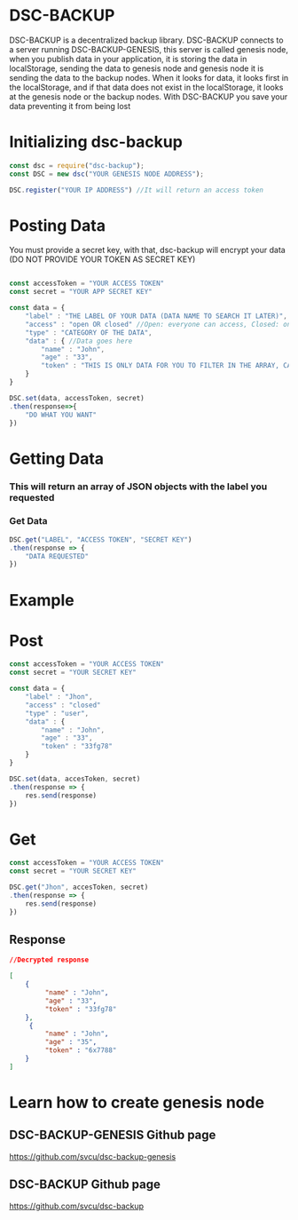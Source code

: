 # DSC-BACKUP

DSC-BACKUP is a decentralized backup library. DSC-BACKUP connects to a server running DSC-BACKUP-GENESIS, this server is called genesis node, when you publish data in your application, it is storing the data in localStorage, sending the data to genesis node and genesis node it is sending the data to the backup nodes. When it looks for data, it looks first in the localStorage, and if that data does not exist in the localStorage, it looks at the genesis node or the backup nodes. With DSC-BACKUP you save your data preventing it from being lost


# Initializing dsc-backup

``` js
const dsc = require("dsc-backup");
const DSC = new dsc("YOUR GENESIS NODE ADDRESS");

DSC.register("YOUR IP ADDRESS") //It will return an access token
```

# Posting Data

You must provide a secret key, with that, dsc-backup will encrypt your data 
(DO NOT PROVIDE YOUR TOKEN AS SECRET KEY)
    
```js

const accessToken = "YOUR ACCESS TOKEN"
const secret = "YOUR APP SECRET KEY"

const data = {
    "label" : "THE LABEL OF YOUR DATA (DATA NAME TO SEARCH IT LATER)",
    "access" : "open OR closed" //Open: everyone can access, Closed: only apps with your token can access,
    "type" : "CATEGORY OF THE DATA",
    "data" : { //Data goes here
        "name" : "John",
        "age" : "33",
        "token" : "THIS IS ONLY DATA FOR YOU TO FILTER IN THE ARRAY, CAN BE TOKEN OR CREATOR OR APP OR WHAT DO YOU WANT"
    }
}

DSC.set(data, accessToken, secret)
.then(response=>{
    "DO WHAT YOU WANT"
})
```

# Getting Data
### This will return an array of JSON objects with the label you requested
### Get Data

```js
DSC.get("LABEL", "ACCESS TOKEN", "SECRET KEY")
.then(response => {
    "DATA REQUESTED"
})
```

# Example
# Post
```js
const accessToken = "YOUR ACCESS TOKEN"
const secret = "YOUR SECRET KEY"

const data = {
    "label" : "Jhon",
    "access" : "closed" 
    "type" : "user",
    "data" : { 
        "name" : "John",
        "age" : "33",
        "token" : "33fg78"
    }
}

DSC.set(data, accesToken, secret)
.then(response => {
    res.send(response)
})
```

# Get
```js
const accessToken = "YOUR ACCESS TOKEN"
const secret = "YOUR SECRET KEY"

DSC.get("Jhon", accesToken, secret)
.then(response => {
    res.send(response)
})
```

## Response
```json
//Decrypted response

[
    {
         "name" : "John",
         "age" : "33",
         "token" : "33fg78"
    },
     {
         "name" : "John",
         "age" : "35",
         "token" : "6x7788"
    }
]
```

# Learn how to create genesis node

## DSC-BACKUP-GENESIS Github page

https://github.com/svcu/dsc-backup-genesis

## DSC-BACKUP Github page
https://github.com/svcu/dsc-backup




